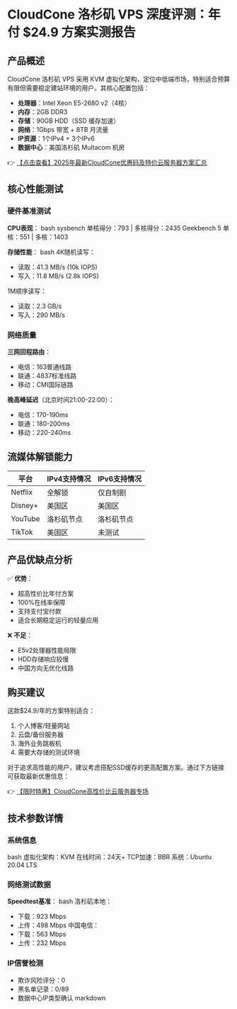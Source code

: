 # CloudCone 洛杉矶 VPS 深度评测：年付 $24.9 方案实测报告

## 产品概述
CloudCone 洛杉矶 VPS 采用 KVM 虚拟化架构，定位中低端市场，特别适合预算有限但需要稳定建站环境的用户。其核心配置包括：
- **处理器**：Intel Xeon E5-2680 v2（4核）
- **内存**：2GB DDR3
- **存储**：90GB HDD（SSD 缓存加速）
- **网络**：1Gbps 带宽 + 8TB 月流量
- **IP资源**：1个IPv4 + 3个IPv6
- **数据中心**：美国洛杉矶 Multacom 机房

👉 [【点击查看】2025年最新CloudCone优惠码及特价云服务器方案汇总](https://bit.ly/Cloudcone)

## 核心性能测试
### 硬件基准测试
**CPU表现**：
bash
sysbench 单核得分：793 | 多核得分：2435
Geekbench 5 单核：551 | 多核：1403

**存储性能**：
bash
4K随机读写：
- 读取：41.3 MB/s (10k IOPS)
- 写入：11.8 MB/s (2.8k IOPS)

1M顺序读写：
- 读取：2.3 GB/s 
- 写入：290 MB/s

### 网络质量
**三网回程路由**：
- 电信：163普通线路
- 联通：4837标准线路
- 移动：CMI国际链路

**晚高峰延迟**（北京时间21:00-22:00）：
- 电信：170-190ms
- 联通：180-200ms
- 移动：220-240ms

## 流媒体解锁能力
| 平台       | IPv4支持情况       | IPv6支持情况       |
|------------|--------------------|--------------------|
| Netflix    | 全解锁             | 仅自制剧           |
| Disney+    | 美国区             | 美国区             |
| YouTube    | 洛杉矶节点         | 洛杉矶节点         |
| TikTok     | 美国区             | 未测试             |

## 产品优缺点分析
✅ **优势**：
- 超高性价比年付方案
- 100%在线率保障
- 支持支付宝付款
- 适合长期稳定运行的轻量应用

❌ **不足**：
- E5v2处理器性能局限
- HDD存储响应较慢
- 中国方向无优化线路

## 购买建议
这款$24.9/年的方案特别适合：
1. 个人博客/轻量网站
2. 云盘/备份服务器
3. 海外业务跳板机
4. 需要大存储的测试环境

对于追求高性能的用户，建议考虑搭配SSD缓存的更高配置方案。通过下方链接可获取最新优惠信息：

👉 [【限时特惠】CloudCone高性价比云服务器专场](https://bit.ly/Cloudcone)

## 技术参数详情
### 系统信息
bash
虚拟化架构：KVM
在线时间：24天+
TCP加速：BBR
系统：Ubuntu 20.04 LTS

### 网络测试数据
**Speedtest基准**：
bash
洛杉矶本地：
- 下载：923 Mbps
- 上传：498 Mbps
中国电信：
- 下载：563 Mbps
- 上传：232 Mbps

### IP信誉检测
- 欺诈风险评分：0
- 黑名单记录：0/89
- 数据中心IP类型确认
markdown
